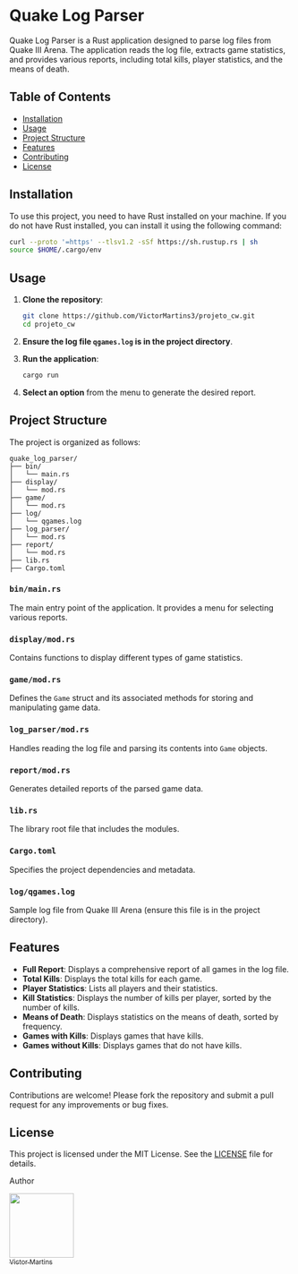 
# Quake Log Parser

Quake Log Parser is a Rust application designed to parse log files from Quake III Arena. The application reads the log file, extracts game statistics, and provides various reports, including total kills, player statistics, and the means of death.

## Table of Contents

- [Installation](#installation)
- [Usage](#usage)
- [Project Structure](#project-structure)
- [Features](#features)
- [Contributing](#contributing)
- [License](#license)

## Installation

To use this project, you need to have Rust installed on your machine. If you do not have Rust installed, you can install it using the following command:

```bash
curl --proto '=https' --tlsv1.2 -sSf https://sh.rustup.rs | sh
source $HOME/.cargo/env
```

## Usage

1. **Clone the repository**:

   ```bash
   git clone https://github.com/VictorMartins3/projeto_cw.git
   cd projeto_cw
   ```

2. **Ensure the log file `qgames.log` is in the project directory**.

3. **Run the application**:

   ```bash
   cargo run
   ```

4. **Select an option** from the menu to generate the desired report.

## Project Structure

The project is organized as follows:

```plaintext
quake_log_parser/
├── bin/
│   └── main.rs
├── display/
│   └── mod.rs
├── game/
│   └── mod.rs
├── log/
│   └── qgames.log
├── log_parser/
│   └── mod.rs
├── report/
│   └── mod.rs
├── lib.rs
├── Cargo.toml
```

### `bin/main.rs`

The main entry point of the application. It provides a menu for selecting various reports.

### `display/mod.rs`

Contains functions to display different types of game statistics.

### `game/mod.rs`

Defines the `Game` struct and its associated methods for storing and manipulating game data.

### `log_parser/mod.rs`

Handles reading the log file and parsing its contents into `Game` objects.

### `report/mod.rs`

Generates detailed reports of the parsed game data.

### `lib.rs`

The library root file that includes the modules.

### `Cargo.toml`

Specifies the project dependencies and metadata.

### `log/qgames.log`

Sample log file from Quake III Arena (ensure this file is in the project directory).

## Features

- **Full Report**: Displays a comprehensive report of all games in the log file.
- **Total Kills**: Displays the total kills for each game.
- **Player Statistics**: Lists all players and their statistics.
- **Kill Statistics**: Displays the number of kills per player, sorted by the number of kills.
- **Means of Death**: Displays statistics on the means of death, sorted by frequency.
- **Games with Kills**: Displays games that have kills.
- **Games without Kills**: Displays games that do not have kills.

## Contributing

Contributions are welcome! Please fork the repository and submit a pull request for any improvements or bug fixes.

## License

This project is licensed under the MIT License. See the [LICENSE](LICENSE) file for details.

Author

[<img loading="lazy" src="https://avatars.githubusercontent.com/u/106573420?v=4" width=115><br><sub>Victor Martins</sub>](https://github.com/VictorMartins3) 
